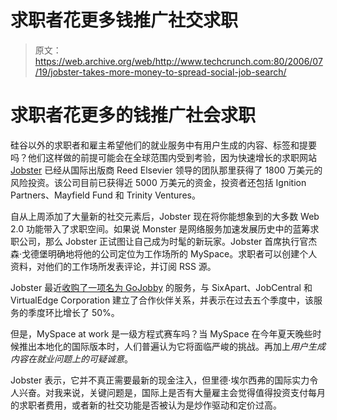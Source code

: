 # 求职者花更多钱推广社交求职

> 原文：<https://web.archive.org/web/http://www.techcrunch.com:80/2006/07/19/jobster-takes-more-money-to-spread-social-job-search/>

# 求职者花更多的钱推广社会求职

 [](https://web.archive.org/web/20220522111412/http://www.jobster.com/) 硅谷以外的求职者和雇主希望他们的就业服务中有用户生成的内容、标签和提要吗？他们这样做的前提可能会在全球范围内受到考验，因为快速增长的求职网站 [Jobster](https://web.archive.org/web/20220522111412/http://jobster.com/) 已经从国际出版商 Reed Elsevier 领导的团队那里获得了 1800 万美元的风险投资。该公司目前已获得近 5000 万美元的资金，投资者还包括 Ignition Partners、Mayfield Fund 和 Trinity Ventures。

自从上周添加了大量新的社交元素后，Jobster 现在将你能想象到的大多数 Web 2.0 功能带入了求职空间。如果说 Monster 是网络服务加速发展历史中的蓝筹求职公司，那么 Jobster 正试图让自己成为时髦的新玩家。Jobster 首席执行官杰森·戈德堡明确地将他的公司定位为工作场所的 MySpace。求职者可以创建个人资料，对他们的工作场所发表评论，并订阅 RSS 源。

Jobster 最近[收购了一项名为 GoJobby](https://web.archive.org/web/20220522111412/http://www.beta.techcrunch.com/2006/05/23/jobster-to-acquire-two-month-old-jobby/) 的服务，与 SixApart、JobCentral 和 VirtualEdge Corporation 建立了合作伙伴关系，并表示在过去五个季度中，该服务的季度环比增长了 50%。

但是，MySpace at work 是一级方程式赛车吗？当 MySpace 在今年夏天晚些时候推出本地化的国际版本时，人们普遍认为它将面临严峻的挑战。再加上*用户生成内容在就业问题上的可疑诚意*。

Jobster 表示，它并不真正需要最新的现金注入，但里德·埃尔西弗的国际实力令人兴奋。对我来说，关键问题是，国际上是否有大量雇主会觉得值得投资支付每月的求职者费用，或者新的社交功能是否被认为是炒作驱动和定价过高。